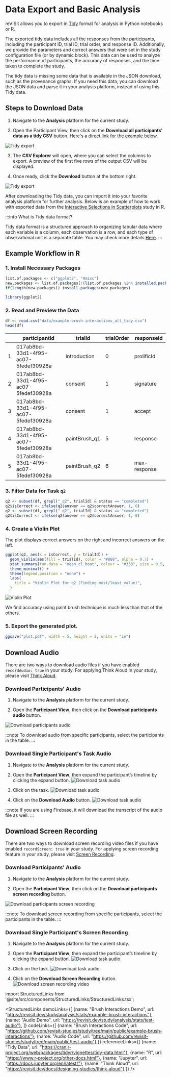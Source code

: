 # Data Export and Basic Analysis

reVISit allows you to export in [Tidy](https://cran.r-project.org/web/packages/tidyr/vignettes/tidy-data.html) format for analysis in Python notebooks or R.

The exported tidy data includes all the responses from the participants, including the participant ID, trial ID, trial order, and response ID. Additionally, we provide the parameters and correct answers that were set in the study configuration file (or by dynamic block). This data can be used to analyze the performance of participants, the accuracy of responses, and the time taken to complete the study.

The tidy data is missing some data that is available in the JSON download, such as the provenance graphs. If you need this data, you can download the JSON data and parse it in your analysis platform, instead of using this Tidy data.

## Steps to Download Data

1. Navigate to the **Analysis** platform for the current study.

2. Open the Participant View, then click on the **Download all participants' data as a tidy CSV** button. Here's a [direct link for the example below](https://revisit.dev/study/analysis/stats/example-brush-interactions/table).

![Tidy export](./img/tidy-export-1.png)

3. The **CSV Explorer** will open, where you can select the columns to export. A preview of the first five rows of the output CSV will be displayed.

4. Once ready, click the **Download** button at the bottom right.

![Tidy export](./img/tidy-export-2.png)


After downloading the Tidy data, you can import it into your favorite analysis platform for further analysis. Below is an example of how to work with exported data from the [Interactive Selections in Scatterplots](https://revisit.dev/study/example-brush-interactions) study in R.

:::info What is Tidy data format?


Tidy data format is a structured approach to organizing tabular data where each variable is a column, each observation is a row, and each type of observational unit is a separate table.
You may check more details [Here](https://cran.r-project.org/web/packages/tidyr/vignettes/tidy-data.html).
:::
## Example Workflow in R

### 1. Install Necessary Packages

```r
list.of.packages <- c("ggplot2", "Hmisc")
new.packages <- list.of.packages[!(list.of.packages %in% installed.packages()[,"Package"])]
if(length(new.packages)) install.packages(new.packages)

library(ggplot2)
```

### 2. Read and Preview the Data

```r
df <- read.csv("data/example-brush-interactions_all_tidy.csv")
head(df)
```

|   | participantId                        | trialId       | trialOrder | responseId   |
|---|--------------------------------------|---------------|------------|--------------|
| 1 | 017ab8bd-33d1-4f95-ac07-5fedef30928a | introduction  | 0          | prolificId   |
| 2 | 017ab8bd-33d1-4f95-ac07-5fedef30928a | consent       | 1          | signature    |
| 3 | 017ab8bd-33d1-4f95-ac07-5fedef30928a | consent       | 1          | accept       |
| 4 | 017ab8bd-33d1-4f95-ac07-5fedef30928a | paintBrush_q1 | 5          | response     |
| 5 | 017ab8bd-33d1-4f95-ac07-5fedef30928a | paintBrush_q2 | 6          | max-response |


### 3. Filter Data for Task `q2`


```r
q2 <- subset(df, grepl("_q2", trialId) & status == "completed")
q2$isCorrect <- ifelse(q2$answer == q2$correctAnswer, 1, 0)
q2 <- subset(df, grepl("_q2", trialId) & status == "completed")
q2$isCorrect <- ifelse(q2$answer == q2$correctAnswer, 1, 0)
```


### 4. Create a Violin Plot

The plot displays correct answers on the right and incorrect answers on the left.

```r
ggplot(q2, aes(x = isCorrect, y = trialId)) +
  geom_violin(aes(fill = trialId), color = "#888", alpha = 0.7) +
  stat_summary(fun.data = "mean_cl_boot", colour = "#333", size = 0.5, alpha=0.5) +
  theme_minimal() +
  theme(legend.position = "none") +
  labs(
    title = "Violin Plot for q2 (Finding most/least value)",
  )
```

![Violin Plot](./img/r-violin-plot.png)

We find accuracy using paint brush technique is much less than that of the others.


### 5. Export the generated plot.

```r
ggsave("plot.pdf", width = 5, height = 2, units = "in")
```

## Download Audio 

There are two ways to download audio files if you have enabled `recordAudio: true` in your study. For applying Think Aloud in your study, please visit [Think Aloud](../../designing-studies/think-aloud).

### Download Participants' Audio

1. Navigate to the **Analysis** platform for the current study.

2. Open the **Participant View**, then click on the **Download participants audio** button.

![Download participants audio](./img/audio-export-all.png)

:::note
To download audio from specific participants, select the participants in the table.
:::


### Download Single Participant's Task Audio

1. Navigate to the **Analysis** platform for the current study.

2. Open the **Participant View**, then expand the participant’s timeline by clicking the expand button.
![Download task audio](./img/audio-export-task-1.png)

3. Click on the task.
![Download task audio](./img/audio-export-task-2.png)

3. Click on the **Download Audio** button.
![Download task audio](./img/audio-export-task-3.png)

:::note
If you are using Firebase, it will download the transcript of the audio file as well.
:::

## Download Screen Recording 

There are two ways to download screen recording video files if you have enabled `recordScreen: true` in your study. For applying screen recording feature in your study, please visit [Screen Recording](../../designing-studies/screen-recording).

### Download Participants' Audio

1. Navigate to the **Analysis** platform for the current study.

2. Open the **Participant View**, then click on the **Download participants screen recording** button.

![Download participants screen recording](./img/screen-recording-export-all.png)

:::note
To download screen recording from specific participants, select the participants in the table.
:::


### Download Single Participant's Screen Recording

1. Navigate to the **Analysis** platform for the current study.

2. Open the **Participant View**, then expand the participant’s timeline by clicking the expand button.
![Download task audio](./img/audio-export-task-1.png)

3. Click on the task.
![Download task audio](./img/audio-export-task-2.png)

3. Click on the **Download Screen Recording** button.
![Download screen recording video](./img/screen-recording-export-single.png)


import StructuredLinks from '@site/src/components/StructuredLinks/StructuredLinks.tsx';

<StructuredLinks
    demoLinks={[
        {name: "Brush Interactions Demo", url: "https://revisit.dev/study/analysis/stats/example-brush-interactions"},
        {name: "Audio Demo", url: "https://revisit.dev/study/analysis/stats/test-audio"},
    ]}
    codeLinks={[
        {name: "Brush Interactions Code", url: "https://github.com/revisit-studies/study/tree/main/public/example-brush-interactions"},
        {name: "Audio Code", url: "https://github.com/revisit-studies/study/tree/main/public/test-audio"}
    ]}
    referenceLinks={[
        {name: "Tidy Data", url: "https://cran.r-project.org/web/packages/tidyr/vignettes/tidy-data.html"},
        {name: "R", url: "https://www.r-project.org/other-docs.html"},
        {name: "Jupyter", url: "https://docs.jupyter.org/en/latest/"},
        {name: "Think Aloud", url: "https://revisit.dev/docs/designing-studies/think-aloud"}
    ]}
/>
